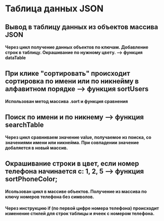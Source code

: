 # Таблица данных JSON
## Вывод в таблицу данных из объектов массива JSON
#### Через цикл получение данных объектов по ключам. Добавление строк в таблицу. Окрашивание по нужному цвету. --> функция dataTable
## При клике "сортировать" происходит сортировка по имени или по никнейму в алфавитном порядке --> функция sortUsers
#### Использован метод массива .sort и функция сравнения
## Поиск по имени и по никнему --> функция searchTable
#### Через цикл сравниваем значение value, получаемое из поиска, со значениями имени или никнейма. При совпадении значение добаляется в новый массив.
## Окрашивание строки в цвет, если номер телефона начинается с: 1, 2, 5 --> функция sortPhoneColor;
#### Исользован цикл в массиве объектов. Получение из массива по ключу номеров телефона без символов.
#### Через инструкцию if (по первой цифре номера телефона) происходит изменение стилей для строк таблицы и ячеек с номером телефона.
